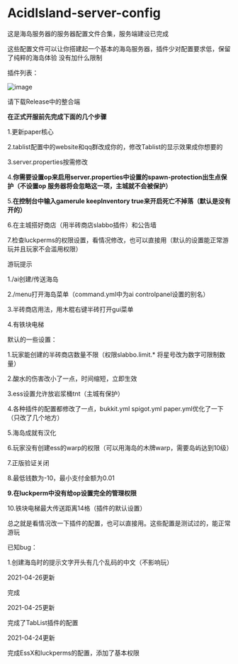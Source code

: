 # AcidIsland-server-config
这是海岛服务器的服务器配置文件合集，服务端建设已完成

这些配置文件可以让你搭建起一个基本的海岛服务器，插件少对配置要求低，保留了纯粹的海岛体验
没有加什么限制


插件列表：

![image](https://user-images.githubusercontent.com/25699126/116084468-6aca8e00-a6d0-11eb-812b-e88f2aef9b47.png)


请下载Release中的整合端


**在正式开服前先完成下面的几个步骤**

1.更新paper核心

2.tablist配置中的website和qq群改成你的，修改Tablist的显示效果成你想要的

3.server.properties按需修改

4.**你需要设置op来启用server.properties中设置的spawn-protection出生点保护（不设置op 服务器将会忽略这一项，主城就不会被保护）**

5.**在控制台中输入gamerule keepInventory true来开启死亡不掉落（默认是没有开的）**

6.在主城搭好商店（用半砖商店slabbo插件）和公告墙

7.检查luckperms的权限设置，看情况修改，也可以直接用（默认的设置能正常游玩并且玩家不会滥用权限）


游玩提示

1./ai创建/传送海岛

2./menu打开海岛菜单（command.yml中为ai controlpanel设置的别名）

3.半砖商店用法，用木棍右键半砖打开gui菜单

4.有铁块电梯


默认的一些设置：

1.玩家能创建的半砖商店数量不限（权限slabbo.limit.*   将星号改为数字可限制数量）

2.酸水的伤害改小了一点，时间缩短，立即生效

3.ess设置允许放岩浆桶tnt（主城有保护）

4.各种插件的配置都修改了一点，bukkit.yml spigot.yml paper.yml优化了一下（只改了几个地方）

5.海岛成就有汉化

6.玩家没有创建ess的warp的权限（可以用海岛的木牌warp，需要岛屿达到10级）

7.正版验证关闭

8.最低钱数为-10，最小支付金额为0.01

**9.在luckperm中没有给op设置完全的管理权限**

10.铁块电梯最大传送距离14格（插件的默认设置）

总之就是看情况改一下插件的配置，也可以直接用。这些配置是测试过的，能正常游玩




已知bug：

1.创建海岛时的提示文字开头有几个乱码的中文（不影响玩）


2021-04-26更新

完成

2021-04-25更新

完成了TabList插件的配置

2021-04-24更新

完成EssX和luckperms的配置，添加了基本权限

